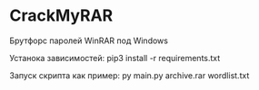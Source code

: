 # CrackMyRAR
Брутфорс паролей WinRAR под Windows

Устанока зависимостей: pip3 install -r requirements.txt

Запуск скрипта как пример: py main.py archive.rar wordlist.txt
